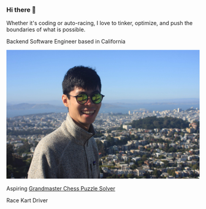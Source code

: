 ### Hi there 👋

<!--
**zhangj150/zhangj150** is a ✨ _special_ ✨ repository because its `README.md` (this file) appears on your GitHub profile.

Here are some ideas to get you started:

- 🔭 I’m currently working on ...
- 🌱 I’m currently learning ...
- 👯 I’m looking to collaborate on ...
- 🤔 I’m looking for help with ...
- 💬 Ask me about ...
- 📫 How to reach me: ...
- 😄 Pronouns: ...
- ⚡ Fun fact: ...
-->

Whether it's coding or auto-racing, I love to tinker, optimize, and push the boundaries of what is possible.

Backend Software Engineer based in California

![Image of Me](https://github.com/zhangj150/zhangj150/blob/master/picOfMETwinPeaks.JPG?v=4&s=200)

Aspiring [Grandmaster Chess Puzzle Solver](https://lichess.org/@/zhangj150)

Race Kart Driver
